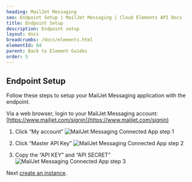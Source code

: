 ```yaml
---
heading: MailJet Messaging
seo: Endpoint Setup | MailJet Messaging | Cloud Elements API Docs
title: Endpoint Setup
description: Endpoint setup
layout: docs
breadcrumbs: /docs/elements.html
elementId: 84
parent: Back to Element Guides
order: 5
---
```


## Endpoint Setup

Follow these steps to setup your MailJet Messaging application with the endpoint.

Via a web browser, login to your MailJet Messaging account:
[https://www.mailjet.com/signin](https://www.mailjet.com/signin)

1. Click “My account”
![MailJet Messaging Connected App step 1](http://cloud-elements.com/wp-content/uploads/2015/04/MailJetAPI1.png)

2. Click “Master API Key”
![MailJet Messaging Connected App step 2](http://cloud-elements.com/wp-content/uploads/2015/04/MailJetAPI2.png)

3. Copy the “API KEY” and “API SECRET”
![MailJet Messaging Connected App step 3](http://cloud-elements.com/wp-content/uploads/2015/04/MailJetAPI3.png)

Next [create an instance](mailjet-messaging-create-instance.html).

